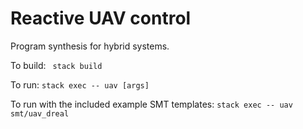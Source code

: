 # Reactive UAV control

Program synthesis for hybrid systems.


To build: ` stack build`


To run: `stack exec -- uav [args]`


To run with the included example SMT templates: `stack exec -- uav smt/uav_dreal`

